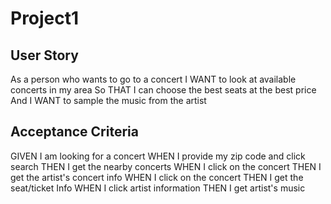 # Project1

## User Story

As a person who wants to go to a concert
I WANT to look at available concerts in my area
So THAT I can choose the best seats at the best price
And I WANT to sample the music from the artist

## Acceptance Criteria

GIVEN I am looking for a concert
WHEN I provide my zip code and click search
THEN I get the nearby concerts
WHEN I click on the concert
THEN I get the artist's concert info
WHEN I click on the concert
THEN I get the seat/ticket Info
WHEN I click artist information
THEN I get artist's music
